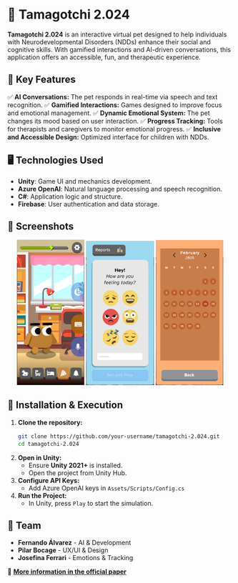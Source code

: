 # 🐾 Tamagotchi 2.024

**Tamagotchi 2.024** is an interactive virtual pet designed to help individuals with Neurodevelopmental Disorders (NDDs) enhance their social and cognitive skills. With gamified interactions and AI-driven conversations, this application offers an accessible, fun, and therapeutic experience.

## 🎯 Key Features

✅ **AI Conversations:** The pet responds in real-time via speech and text recognition.
✅ **Gamified Interactions:** Games designed to improve focus and emotional management.
✅ **Dynamic Emotional System:** The pet changes its mood based on user interaction.
✅ **Progress Tracking:** Tools for therapists and caregivers to monitor emotional progress.
✅ **Inclusive and Accessible Design:** Optimized interface for children with NDDs.

## 🖥️ Technologies Used

- **Unity**: Game UI and mechanics development.
- **Azure OpenAI**: Natural language processing and speech recognition.
- **C#**: Application logic and structure.
- **Firebase**: User authentication and data storage.

## 📸 Screenshots

<p align="center">
  <img src="https://github.com/FerLS/Tamagochi-2.024/blob/main/Captures/Bedroom.png" width="30%" />
  <img src="https://github.com/FerLS/Tamagochi-2.024/blob/main/Captures/emotions.png" width="30%" />
  <img src="https://github.com/FerLS/Tamagochi-2.024/blob/main/Captures/Reports.png" width="30%" />
</p>

## 🚀 Installation & Execution

1. **Clone the repository:**
   ```sh
   git clone https://github.com/your-username/tamagotchi-2.024.git
   cd tamagotchi-2.024
   ```
2. **Open in Unity:**
   - Ensure **Unity 2021+** is installed.
   - Open the project from Unity Hub.
3. **Configure API Keys:**
   - Add Azure OpenAI keys in `Assets/Scripts/Config.cs`
4. **Run the Project:**
   - In Unity, press `Play` to start the simulation.


## 👥 Team

- **Fernando Álvarez** - AI & Development
- **Pilar Bocage** - UX/UI & Design
- **Josefina Ferrari** - Emotions & Tracking

🔗 **[More information in the official paper](https://github.com/FerLS/Tamagochi-2.024/blob/main/report.pdf)**
